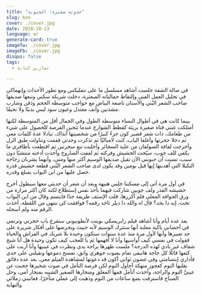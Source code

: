 ```yaml
---
title: "حدوتة صغيرة: الحبوبة"
slug: hon
cover: ./cover.jpg
date: 2018-10-13
language: ar
generate-card: true
imageTw: ./cover.jpg
imageFb: ./cover.jpg
disqus: false
tags:
  - تمارين كتابة

---
```

في صالة الشقة جلست أشاهد مسلسل ما على نتفليكس ومع تطور الأحداث وإنهماكي في تحليل العمل الفني وإلتقاط جمالياته المبعثرة، دخلت شريكة سكني وتبعها صديقها صاحب الشعر البُني <!-- end --> والأسنان ناصعة البياض مع حواجب متوسطة الحجم وذقن وشارب مشذبين وأنف معتدل وعيون سود ليس بدينًا ولا نحيفًا.

 بينما كانت هي في أطوال النساء متوسطة الطول وفي الجمال أقل من المتوسطة لكنها أمتلكت عيني فتاة صغيرة بريئة كقطط الشوارع عندما تتحين الفرصة للحصول  على شيء من طعامك، ذات شعر قصير كون جزءً كبيرًا من شخصيتها آنذاك، تبادلا عدة كلمات معي ثم دخلا حجرتها وأغلقا الباب، كنت لامباليًا ثم تذكرت وحدتي فقمت وتناولت طبق الرل وأخرجت لفافة السولفان من علبة السجائر وأخليت تبغ سجرتين ثم اقتطعت بأظافري ما يكفي للف جوب، سيّحت الحشيش وفركته ثم لففت الصاروخ وأخذت أدخنه منتشيًا دون سبب، نسيت أن حبوبتي الآن تقبل صديقها الوسيم أكثر منها ومني، وأنهما يشربان زجاجة التكيلا التي أهديتها إيها قبل يومين وقد يكون لدى صاحب الشعر البُني قطعة حشيش قذرة حصل عليها من ابن البواب بمبلغ وقدره.

في أول مرة أتى إلى مسكننا جلس هنيهة وبعد أن شعر أن حديثي معها سيطول أخرج حشيشه القذر ولف جوبين شاركت فيهما بأخذ نفس إستطلاع لكنه كان أكثر مرارة من ورق الجوافة المغلي فلم أكررها، قلت الإستف ظريفة جدًا فابتسم وقال من ابن البواب تحت، إيه دا بجد؟ قال اه والله دا ديلر تاخد رقمه؟ فوافقت كي ننتهي من اللقطة، أخذت الرقم منه ولم أسجله.

بعد عدة أيام وأنا أشاهد فيلم زابريسكي بوينت لأنطونيوني ستقرع باب حجرتي وترتمي في أحضاني باكية معلنة أنها ستترك الوسيم لأنه خبيث ويحرضها على أفكار شريرة على حد تعبيرها وأنها لأول مرة منذ عدة سنوات ستكون وحيدة بلا شريك في الفراش والحياة فقولت في نفسي كيف أواسيها وأنا لا أفهمها ثم  يا للعجب كيف تكون وحيدة هل  أنا شبح شفاف غير بادي لهذه الدرجة؟ ملست ظهرها براحة يدي ونظرت في عينيها وأنا أربت على كتفها قائلًا كل حاجة هاتبقى تمام بصوت جوهري واثق، تمسح دموعها وتقبلني على خدي فأداري إبتسامتي وفي غضون ثواني أكون قد دعوتها لمشاهدة الفيلم معي، بعد عدة دقائق يغلبها النوم كعجوز منهكة أحاول النوم لكن فرصة التأمل في صوت شخيرها حجبت عن عينيَّ النوم والراحة، وأخذت أتأمل فمها المغلق ومنخارها الصغير الشبيه بمنخار أمي، وحل الصباح  فاسترقت بضع ساعات من النوم وذهبت إلى عملي متأخرًا، فعاتبني زملائي والنهاية
